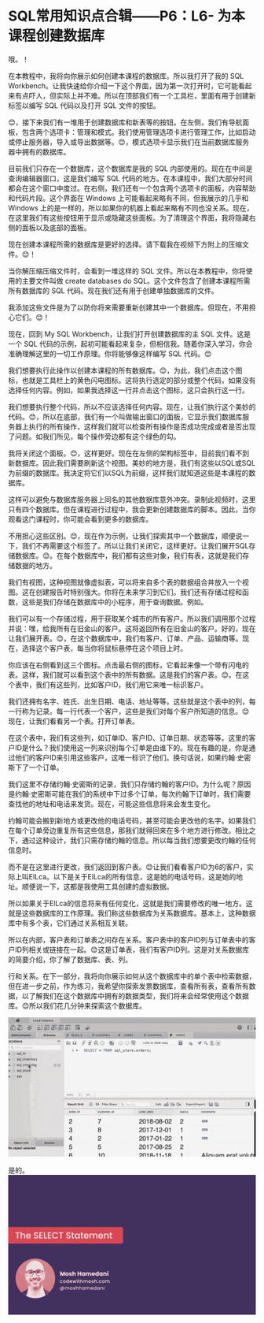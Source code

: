 # SQL常用知识点合辑——P6：L6- 为本课程创建数据库 

哦。！[](img/1793955cfc19fec742600c20f89de07b_1.png)

在本教程中，我将向你展示如何创建本课程的数据库。所以我打开了我的 SQL Workbench。让我快速给你介绍一下这个界面，因为第一次打开时，它可能看起来有点吓人，但实际上并不难。所以在顶部我们有一个工具栏，里面有用于创建新标签以编写 SQL 代码以及打开 SQL 文件的按钮。

😊，接下来我们有一堆用于创建数据库和新表等的按钮。在左侧，我们有导航面板，包含两个选项卡：管理和模式。我们使用管理选项卡进行管理工作，比如启动或停止服务器，导入或导出数据等。😊，模式选项卡显示我们在当前数据库服务器中拥有的数据库。

目前我们只存在一个数据库，这个数据库是我的 SQL 内部使用的。现在在中间是查询编辑器窗口，这是我们编写 SQL 代码的地方。在本课程中，我们大部分时间都会在这个窗口中度过。在右侧，我们还有一个包含两个选项卡的面板，内容帮助和代码片段。这个界面在 Windows 上可能看起来略有不同，但我展示的几乎和 Windows 上的是一样的，所以如果你的机器上看起来略有不同也没关系。现在，在这里我们有这些按钮用于显示或隐藏这些面板。为了清理这个界面，我将隐藏右侧的面板以及底部的面板。

现在创建本课程所需的数据库是更好的选择。请下载我在视频下方附上的压缩文件。😊！[](img/1793955cfc19fec742600c20f89de07b_3.png)

当你解压缩压缩文件时，会看到一堆这样的 SQL 文件。所以在本教程中，你将使用的主要文件叫做 create databases do SQL。这个文件包含了创建本课程所需所有数据库的 SQL 代码。现在我们还有用于创建单独数据库的文件。

我添加这些文件是为了以防你将来需要重新创建其中一个数据库。但现在，不用担心它们。😊！[](img/1793955cfc19fec742600c20f89de07b_5.png)

现在，回到 My SQL Workbench，让我们打开创建数据库的主 SQL 文件。这是一个 SQL 代码的示例，起初可能看起来复杂，但相信我。随着你深入学习，你会准确理解这里的一切工作原理。你将能够像这样编写 SQL 代码。😊

我们想要执行此操作以创建本课程的所有数据库。😊，为此，我们点击这个图标，也就是工具栏上的黄色闪电图标。这将执行选定的部分或整个代码，如果没有选择任何内容。例如，如果我选择这一行并点击这个图标，这只会执行这一行。

我们想要执行整个代码，所以不应该选择任何内容。现在，让我们执行这个美妙的代码。😊，所以在底部，我们有一个叫做输出窗口的面板，它显示我们数据库服务器上执行的所有操作，这样我们就可以检查所有操作是否成功完成或者是否出现了问题。如我们所见，每个操作旁边都有这个绿色的勾。

我将关闭这个面板。😊，这样更好。现在在左侧的架构标签中，目前我们看不到新数据库。因此我们需要刷新这个视图。美妙的地方是，我们有这些以SQL或SQL为前缀的数据库。我决定将它们以SQL为前缀，这样我们就知道这些是本课程的数据库。

这样可以避免与数据库服务器上同名的其他数据库意外冲突。录制此视频时，这里只有四个数据库。但在课程进行过程中，我会更新创建数据库的脚本。因此，当你观看这门课程时，你可能会看到更多的数据库。

不用担心这些区别。😊，现在作为示例，让我们探索其中一个数据库，顺便说一下，我们不再需要这个标签了。所以让我们关闭它，这样更好。让我们展开SQL存储数据库。😊。在每个数据库中，我们都有这些对象，我们有表，这就是我们存储数据的地方。

我们有视图，这种视图就像虚拟表，可以将来自多个表的数据组合并放入一个视图。这在创建报告时特别强大。你将在未来学习到它们。我们还有存储过程和函数，这些是我们存储在数据库中的小程序，用于查询数据。例如。

我们可以有一个存储过程，用于获取某个城市的所有客户。所以我们调用那个过程并说：嘿，给我所有在旧金山的客户。这将返回所有在旧金山的客户。好的，现在让我们展开表。😊，在这个数据库中，我们有客户、订单、产品、运输商等。现在，选择这个客户表，每当你将鼠标悬停在这个项目上时。

你应该在右侧看到这三个图标。点击最右侧的图标，它看起来像一个带有闪电的表。这样，我们就可以看到这个表中的所有数据。这是我们的客户表。😊。在这个表中，我们有这些列，比如客户ID，我们用它来唯一标识客户。

我们还拥有名字、姓氏、出生日期、电话、地址等等。这些就是这个表中的列，每一行称为记录。每一行代表一个客户，这些是我们对每个客户所知道的信息。😊现在，让我们看看另一个表。打开订单表。

在这个表中，我们有这些列，如订单ID、客户ID、订单日期、状态等等。这里的客户ID是什么？我们使用这一列来识别每个订单是由谁下的。现在有趣的是，你是通过他们的客户ID来引用这些客户，这唯一标识了他们。换句话说，如果约翰·史密斯下了一个订单。

我们这里不存储约翰·史密斯的记录，我们只存储约翰的客户ID。为什么呢？原因是约翰·史密斯可能在我们的系统中下过多个订单，每次约翰下订单时，我们需要查找他的地址和电话来发货。现在，可能这些信息将来会发生变化。

约翰可能会搬到新地方或更改他的电话号码，甚至可能会更改他的名字。如果我们在每个订单旁边重复所有这些信息，那我们就得回来在多个地方进行修改。相比之下，通过这种设计，我们只需存储约翰的信息。所以每当我们想要更改约翰的任何信息时。

而不是在这里进行更改，我们返回到客户表。😊让我们看看客户ID为6的客户，实际上叫ElLca。以下是关于ElLca的所有信息，这是她的电话号码，这是她的地址。顺便说一下，这都是我使用工具创建的虚拟数据。

所以如果关于ElLca的信息将来有任何变化，这就是我们需要修改的唯一地方。这就是这些数据库的工作原理。我们称这些数据库为关系数据库。基本上，这种数据库中有多个表，它们通过关系相互关联。

所以在内部，客户表和订单表之间存在关系。客户表中的客户ID列与订单表中的客户ID列相关或链接在一起。😊这是订单表，我们有客户ID列。这是对关系数据库的简要介绍，你了解了数据库、表、列。

行和关系。在下一部分，我将向你展示如何从这个数据库中的单个表中检索数据，但在进一步之前，作为练习，我希望你探索发票数据库，查看所有表，查看所有数据，以了解我们在这个数据库中拥有的数据类型，我们将来会经常使用这个数据库。😊所以我们花几分钟来探索这个数据库。

![](img/1793955cfc19fec742600c20f89de07b_7.png)

是的。![](img/1793955cfc19fec742600c20f89de07b_9.png)
